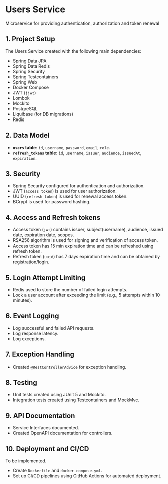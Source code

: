 # **Users Service**

Microservice for providing authentication, authorization and token renewal

## 1. **Project Setup**

The Users Service created with the following main dependencies:

- Spring Data JPA
- Spring Data Redis
- Spring Security
- Spring Testcontainers
- Spring Web
- Docker Compose
- JWT (`jjwt`)
- Lombok
- Mockito
- PostgreSQL
- Liquibase (for DB migrations)
- Redis

## 2. **Data Model**

- **`users` table**: `id`, `username`, `password`, `email`, `role`.
- **`refresh_tokens` table**: `id`, `username`, `issuer`, `audience`, `issuedAt`, `expiration`.

## 3. **Security**

- Spring Security configured for authentication and authorization.
- JWT (`access token`) is used for user authorization.
- UUID (`refresh token`) is used for renewal access token.
- BCrypt is used for password hashing.

## 4. **Access and Refresh tokens**

- Access token (`jwt`) contains issuer, subject(username), audience, issued date, expiration date, scopes.
- RSA256 algorithm is used for signing and verification of access token.
- Access token has 15 min expiration time and can be refreshed using refresh token.
- Refresh token (`uuid`) has 7 days expiration time and can be obtained by registration/login.

## 5. **Login Attempt Limiting**

- Redis used to store the number of failed login attempts.
- Lock a user account after exceeding the limit (e.g., 5 attempts within 10 minutes).

## 6. **Event Logging**

- Log successful and failed API requests.
- Log response latency.
- Log exceptions.

## 7. **Exception Handling**

- Created `@RestControllerAdvice` for exception handling.

## 8. **Testing**

- Unit tests created using JUnit 5 and Mockito.
- Integration tests created using Testcontainers and MockMvc.

## 9. **API Documentation**

- Service Interfaces documented.
- Created OpenAPI documentation for controllers.

## 10. **Deployment and CI/CD**

To be implemented.

- Create `Dockerfile` and `docker-compose.yml`.
- Set up CI/CD pipelines using GitHub Actions for automated deployment.
